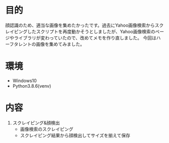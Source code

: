 # 目的
顔認識のため、適当な画像を集めたかったです。過去にYahoo画像検索からスクレイピングしたスクリプトを再度動かそうとしましたが、Yahoo画像検索のページやライブラリが変わっていたので、改めてメモを作り直しました。
今回はハーフタレントの画像を集めてみました。

# 環境
- Windows10
- Python3.8.6(venv)

# 内容
1. スクレイピング&顔検出
    - 画像検索のスクレイピング
    - スクレイピング結果から顔検出してサイズを揃えて保存
